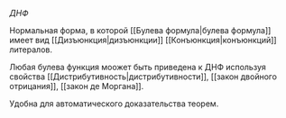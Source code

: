 *ДНФ*

Нормальная форма, в которой [[Булева формула|булева формула]] имеет вид [[Дизъюнкция|дизъюнкции]] [[Конъюнкция|конъюнкций]] литералов.

Любая булева функция моожет быть приведена к ДНФ используя свойства [[Дистрибутивность|дистрибутивности]], [[закон двойного отрицания]], [[закон де Моргана]].

Удобна для автоматического доказательства теорем.


